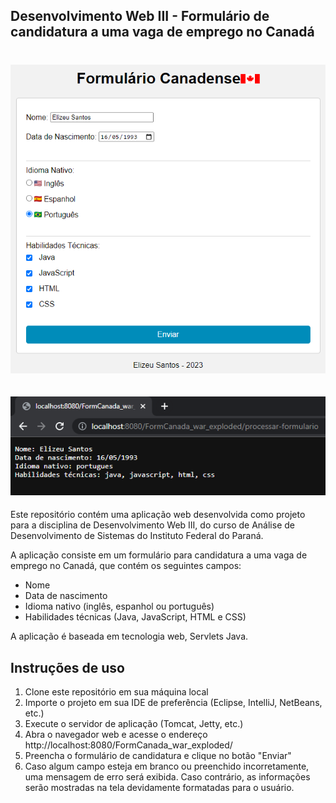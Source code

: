 ## Desenvolvimento Web III - Formulário de candidatura a uma vaga de emprego no Canadá

<h1 align="center">
<img src="src/Image/reproduzindoProgram01.png" alt="01">
</h1>

<h2 align="center">
<img src="src/Image/reproduzindoProgram02.png" alt="02">
</h2>

Este repositório contém uma aplicação web desenvolvida como projeto para a disciplina de Desenvolvimento Web III, do curso de Análise de Desenvolvimento de Sistemas do Instituto Federal do Paraná.

A aplicação consiste em um formulário para candidatura a uma vaga de emprego no Canadá, que contém os seguintes campos:

- Nome
- Data de nascimento
- Idioma nativo (inglês, espanhol ou português)
- Habilidades técnicas (Java, JavaScript, HTML e CSS)

A aplicação é baseada em tecnologia web, Servlets Java.

## Instruções de uso

1. Clone este repositório em sua máquina local
2. Importe o projeto em sua IDE de preferência (Eclipse, IntelliJ, NetBeans, etc.)
3. Execute o servidor de aplicação (Tomcat, Jetty, etc.)
4. Abra o navegador web e acesse o endereço http://localhost:8080/FormCanada_war_exploded/
5. Preencha o formulário de candidatura e clique no botão "Enviar"
6. Caso algum campo esteja em branco ou preenchido incorretamente, uma mensagem de erro será exibida. Caso contrário, as informações serão mostradas na tela devidamente formatadas para o usuário.
